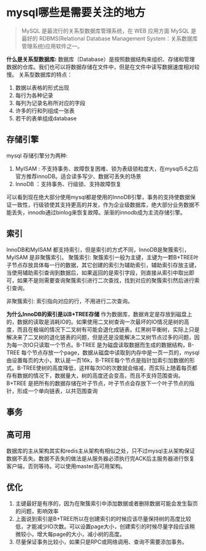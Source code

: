 # mysql哪些是需要关注的地方
> MySQL 是最流行的关系型数据库管理系统，在 WEB 应用方面 MySQL 是最好的 RDBMS(Relational Database Management System：关系数据库管理系统)应用软件之一。

**什么是关系型数据库:**
数据库（Database）是按照数据结构来组织、存储和管理数据的仓库。我们也可以将数据存储在文件中，但是在文件中读写数据速度相对较慢。
关系型数据库的特点：
1. 数据以表格的形式出现
2. 每行为各种记录
3. 每列为记录名称所对应的字段
4. 许多的行和列组成一张表
5. 若干的表单组成database

## 存储引擎
mysql 存储引擎分为两种: 
1. MyISAM : 不支持事务、故障恢复困难、锁为表级锁粒度大，在mysql5.6之后官方推荐innoDB。适合读多写少、数据可丢失的场景
2. InnoDB ：支持事务、行级锁、支持故障恢复

可以看到现在绝大部分使用mysql都是使用的InnoDB引擎，事务的支持使数据保证一致性，行级锁使其支持更高的并发，作为企业级数据库，绝大部分业务数据不能丢失，innodb通过binlog来恢复故障。渐渐的innodb成为主流存储引擎。

## 索引
InnoDB和MyISAM 都支持索引，但是索引的方式不同，InnoDB是聚簇索引，MyISAM 是非聚簇索引。
聚簇索引: 
聚簇索引一般为主键，主键为一颗B+TREE叶子节点存放具体每一行的数据，其它创建的索引为辅助索引，辅助索引存放主键，当使用辅助索引查询到数据后，如果返回的是索引字段，则直接从索引中取出即可，如果不是则需要查询聚簇索引进行二次查找，找到对应的聚簇索引然后进行索引查询。

非聚簇索引: 索引指向对应的行，不用进行二次查询。

**为什么InnoDB的索引是以B+TREE存储**
作为数据库，数据肯定是存放到磁盘上的，数据的读取是消耗IO的。如果使用二叉树查询一次最坏的IO情况是树的高度，而且在极端的情况下二叉树有可能会退化成链表。红黑树平衡树，实际上只是解决来了二叉树的退化链表的问题，但是还是没能解决二叉树节点过多的问题，因为每一次IO只读取一个节点。B-TREE 是为磁盘读取数据而生成的数据结构，B-TREE 每个节点存放一个page，数据从磁盘中读取到内存中是一页一页的，mysql由设置每页的大小，默认是一页16k，B-TREE每个节点是指针加索引加数据的形式。B-TREE使树的高度降低，这样每次IO的次数就会缩减，而实际上随着每页都存有数据的情况下，数据量大，树的高度还会变高，而且不支持范围查询。B+TREE 是把所有的数据存储在叶子节点，叶子节点会存放下一个叶子节点的指针，形成一个单向链表，以共范围查询

## 事务

## 高可用
数据库的主从架构其实和redis主从架构有相似之处，只不过mysql主从架构保证数据不丢失。数据不丢失的做法是从服务器必须执行完ACK后主服务器进行恢复客户端，否则等待。可以使用master高可用架构。

## 优化

1. 主键最好是有序的，因为在聚簇索引中添加数据或者删除数据可能会发生裂页的问题，影响效率
2. 上面说到索引是B+TREE所以在创建索引的时候应该尽量保持树的高度比较低，才能减少IO次数。可以设置page大小，创建索引的时候尽量字段应该稍微较小，增大每page的大小，减小树的高度。
3. 尽量保证事务比较小，如果只是RPC或网络调用、查询不需要添加事务。





